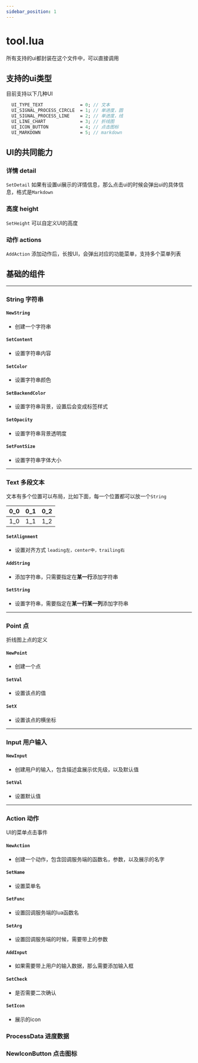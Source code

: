 ```yaml
---
sidebar_position: 1
---
```


# tool.lua
所有支持的ui都封装在这个文件中，可以直接调用

## 支持的ui类型
目前支持以下几种UI

```proto
  UI_TYPE_TEXT              = 0; // 文本
  UI_SIGNAL_PROCESS_CIRCLE  = 1; // 单进度，圆
  UI_SIGNAL_PROCESS_LINE    = 2; // 单进度，线
  UI_LINE_CHART             = 3; // 折线图
  UI_ICON_BUTTON            = 4; // 点击图标
  UI_MARKDOWN               = 5; // markdown
```


## UI的共同能力
### 详情 detail
`SetDetail`
如果有设置ui展示的详情信息，那么点击ui的时候会弹出ui的具体信息，格式是`Markdown`

### 高度 height
`SetHeight`
可以自定义UI的高度

### 动作 actions 
`AddAction`
添加动作后，长按UI，会弹出对应的功能菜单，支持多个菜单列表

## 基础的组件

-----------


### String 字符串

#### `NewString`
- 创建一个字符串
#### `SetContent`
- 设置字符串内容

#### `SetColor`
- 设置字符串颜色

#### `SetBackendColor`
- 设置字符串背景，设置后会变成标签样式


#### `SetOpacity`
- 设置字符串背景透明度



#### `SetFontSize`
- 设置字符串字体大小

-------------

### Text 多段文本
文本有多个位置可以布局，比如下面，每一个位置都可以放一个`String`

|0_0|0_1|0_2|
|--|--|--|
|1_0|1_1|1_2|

#### `SetAlignment`
- 设置对齐方式 `leading左，center中，trailing右`


#### `AddString`
- 添加字符串，只需要指定在**某一行**添加字符串

#### `SetString`
- 设置字符串，需要指定在**某一行某一列**添加字符串

-----------

### Point 点
折线图上点的定义

#### `NewPoint` 
- 创建一个点

#### `SetVal` 
- 设置该点的值

#### `SetX` 
- 设置该点的横坐标

-----------


### Input 用户输入

#### `NewInput` 
- 创建用户的输入，包含描述盒展示优先级，以及默认值

#### `SetVal`
- 设置默认值


-----------


### Action 动作
UI的菜单点击事件

#### `NewAction`
- 创建一个动作，包含回调服务端的函数名，参数，以及展示的名字

#### `SetName`
- 设置菜单名



#### `SetFunc`
- 设置回调服务端的lua函数名


#### `SetArg`
- 设置回调服务端的时候，需要带上的参数

#### `AddInput`
- 如果需要带上用户的输入数据，那么需要添加输入框


#### `SetCheck`
- 是否需要二次确认


#### `SetIcon`
- 展示的icon



### ProcessData 进度数据

### NewIconButton 点击图标

